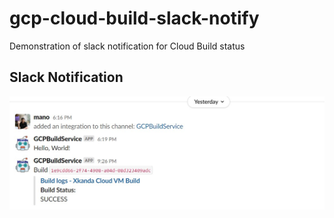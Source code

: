 # gcp-cloud-build-slack-notify
Demonstration of slack notification for Cloud Build status



## Slack Notification
![Slack Notification](images/slack-notification.jpg)